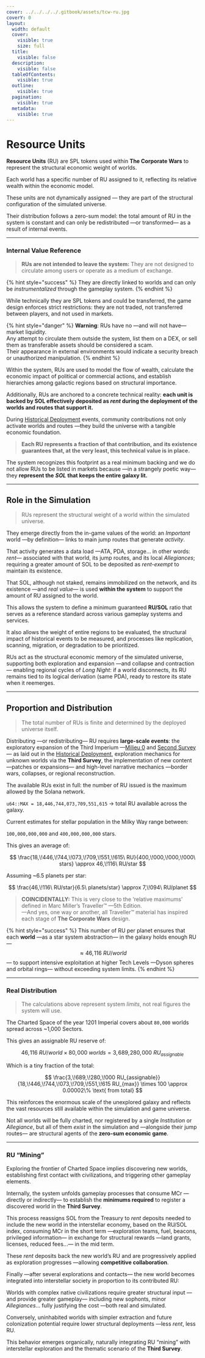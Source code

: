 ```yaml
---
cover: ../../../../.gitbook/assets/tcw-ru.jpg
coverY: 0
layout:
  width: default
  cover:
    visible: true
    size: full
  title:
    visible: false
  description:
    visible: false
  tableOfContents:
    visible: true
  outline:
    visible: true
  pagination:
    visible: true
  metadata:
    visible: true
---
```


# Resource Units

**Resource Units** (RU) are SPL tokens used within **The Corporate Wars** to represent the structural economic weight of worlds.

Each world has a specific number of RU assigned to it, reflecting its relative wealth within the economic model.

These units are not dynamically assigned — they are part of the structural configuration of the simulated universe.

Their distribution follows a zero-sum model: the total amount of RU in the system is constant and can only be redistributed —or transformed— as a result of internal events.

***

### Internal Value Reference

> **RUs are not intended to leave the system:** They are not designed to circulate among users or operate as a medium of exchange.

{% hint style="success" %}
They are directly linked to worlds and can only be _instrumentalized_ through the gameplay system.
{% endhint %}

While technically they are SPL tokens and could be transferred, the game design enforces strict restrictions: they are not traded, not transferred between players, and not used in markets.

{% hint style="danger" %}
**Warning**: RUs have no —and will not have— market liquidity.\
Any attempt to circulate them outside the system, list them on a DEX, or sell them as transferable assets should be considered a scam.\
Their appearance in external environments would indicate a security breach or unauthorized manipulation.
{% endhint %}

Within the system, RUs are used to model the flow of wealth, calculate the economic impact of political or commercial actions, and establish hierarchies among galactic regions based on structural importance.

Additionally, RUs are anchored to a concrete technical reality: **each unit is backed by SOL effectively deposited as&#x20;**_**rent**_**&#x20;during the deployment of the worlds and routes that support it.**

During [Historical Deployment](../../../../roadmap/deployment/) events, community contributions not only activate worlds and routes —they build the universe with a tangible economic foundation.

> **Each RU represents a fraction of that contribution, and its existence guarantees that, at the very least, this technical value is in place.**

The system recognizes this footprint as a real minimum backing and we do not allow RUs to be listed in markets because —in a strangely poetic way— they **represent the** _**SOL**_ **that keeps the entire galaxy lit.**

***

## Role in the Simulation

> RUs represent the structural weight of a world within the simulated universe.

They emerge directly from the in-game values of the world: an _Important_ world —by definition— links to main jump routes that generate _activity_.

That activity generates a data load —ATA, PDA, storage… in other words: _rent_— associated with that world, its jump routes, and its local _Allegiances_; requiring a greater amount of SOL to be deposited as _rent-exempt_ to maintain its existence.

That SOL, although not staked, remains immobilized on the network, and its existence —and _real value_— is used **within the system** to support the amount of RU assigned to the world.

This allows the system to define a minimum guaranteed **RU/SOL** ratio that serves as a reference standard across various gameplay systems and services.

It also allows the weight of entire regions to be evaluated, the structural impact of historical events to be measured, and processes like replication, scanning, migration, or degradation to be prioritized.

RUs act as the structural economic memory of the simulated universe, supporting both exploration and expansion —and collapse and contraction— enabling regional cycles of _Long Night_: if a world disconnects, its RU remains tied to its logical derivation (same PDA), ready to restore its state when it reemerges.

***

## Proportion and Distribution

> The total number of RUs is finite and determined by the deployed universe itself.

Distributing —or redistributing— RU requires **large-scale events**: the exploratory expansion of the Third Imperium —[Milieu 0](../../../../roadmap/deployment/first-survey/) and [Second Survey](../../../../roadmap/deployment/second-survey.md)— as laid out in the [Historical Deployment](../../../../roadmap/deployment/), exploration mechanics for unknown worlds via the **Third Survey**, the implementation of new content —patches or expansions— and high-level narrative mechanics —border wars, collapses, or regional reconstruction.

The available RUs exist in full: the number of RU issued is the maximum allowed by the Solana network.

`u64::MAX = 18,446,744,073,709,551,615` → total RU available across the galaxy.

Current estimates for stellar population in the Milky Way range between:

`100,000,000,000` and `400,000,000,000` stars.

This gives an average of:

$$
\frac{18,\!446,\!744,\!073,\!709,\!551,\!615\ RU}{400,\!000,\!000,\!000\ stars} \approx 46,\!116\ RU/star
$$

Assuming \~6.5 planets per star:

$$
\frac{46,\!116\ RU/star}{6.5\ planets/star} \approx 7,\!094\ RU/planet
$$

> **COINCIDENTALLY:** This is very close to the ‘relative maximums’ defined in Marc Miller’s Traveller™ —5th Edition.\
> —And yes, one way or another, all Traveller™ material has inspired each stage of **The Corporate Wars** design.

{% hint style="success" %}
This number of RU per planet ensures that each **world** —as a star system abstraction— in the galaxy holds enough RU —$$\approx 46,\!116\ RU/world$$— to support intensive exploitation at higher Tech Levels —Dyson spheres and orbital rings— without exceeding system limits.
{% endhint %}

***

### Real Distribution

> The calculations above represent system _limits_, not real figures the system will use.

The Charted Space of the year 1201 Imperial covers about `80,000` worlds spread across \~1,000 Sectors.

This gives an assignable RU reserve of:

$$
46,\!116\ RU/world \times 80,\!000\ worlds = 3,\!689,\!280,\!000\ RU_{assignable}
$$

Which is a tiny fraction of the total:

$$
\frac{3,\!689,\!280,\!000 RU_{assignable}}{18,\!446,\!744,\!073,\!709,\!551,\!615 RU_{max}} \times 100 \approx 0.00002\% \text{ from total}
$$

This reinforces the enormous scale of the unexplored galaxy and reflects the vast resources still available within the simulation and game universe.

Not all worlds will be fully charted, nor registered by a single _Institution_ or _Allegiance_, but all of them _exist_ in the simulation and —alongside their jump routes— are structural agents of the **zero-sum economic game**.

***

### RU “Mining”

Exploring the frontier of Charted Space implies discovering new worlds, establishing first contact with civilizations, and triggering other gameplay elements.

Internally, the system unfolds gameplay processes that consume MCr —directly or indirectly— to establish the **minimums required** to register a discovered world in the **Third Survey**.

This process reassigns SOL from the Treasury to _rent_ deposits needed to include the new world in the interstellar economy, based on the RU/SOL index, consuming MCr in the short term —exploration teams, fuel, beacons, privileged information— in exchange for structural rewards —land grants, licenses, reduced fees...— in the mid term.

These _rent_ deposits back the new world’s RU and are progressively applied as exploration progresses —allowing **competitive collaboration**.

Finally —after several explorations and contacts— the new world becomes integrated into interstellar society in proportion to its contributed RU:

Worlds with complex native civilizations require greater structural input —and provide greater gameplay— including new sophonts, minor _Allegiances_… fully justifying the cost —both real and simulated.

Conversely, uninhabited worlds with simpler extraction and future colonization potential require lower structural deployments —less _rent_, less RU.

This behavior emerges organically, naturally integrating RU “mining” with interstellar exploration and the thematic scenario of the **Third Survey**.
